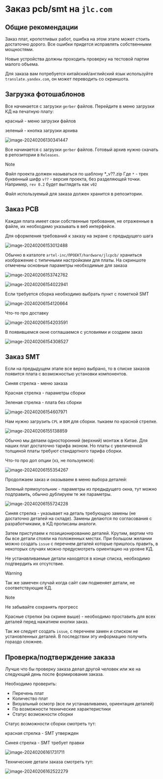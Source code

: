 # Заказ pcb/smt на `jlc.com`

## Общие рекомендации

Заказ плат, кропотливых работ, ошибка на этом этапе может стоить достаточно дорого. Все ошибки придется исправлять собственными мощностями. 

Новые устройства должны проходить проверку на тестовой партии малого объема. 

Для заказа вам потребуется китайский/английский язык используйте `translate.yandex.com`, он может переводить со скриншота.

## Загрузка фотошаблонов

Все начинается с загрузки `gerber` файлов.
Перейдите в меню загрузки КД на печатную плату:

красный - меню загрузки файлов

зеленый - кнопка загрузки архива

![image-20240206130341447](design//image-20240206130341447.png)

Все начинается с загрузки `gerber` файлов. Готовый архив нужно скачать в репозитории в `Releases`.

> [!NOTE]
>
> Файл проекта должен называться по шаблону *_v??.zip
> Где `*` - трех буквенный шифр
> `v??` - версия проекта, без разделяющей точки.  Например, `rev 0.2` будет выглядеть как `v02`
>
> Файл используемый для заказа должен хранится в репозитории.

## Заказ PCB

Каждая плата имеет свои собственные требования, не отраженные в файле, их необходимо указывать в веб интерфейсе.

Для оформления требований к заказу на экране с предыдущего шага 

![image-20240206153012488](design//image-20240206153012488.png)

Обычно в каталоге `artel-inc/ПРОЕКТ/hardware/jlcpcb/` храниться изображение с типичными настройками для платы.
На скриншоте отмечены основные параметры необходимые для заказа

![image-20240206153742762](design//image-20240206153742762.png)

![image-20240206154022941](design//image-20240206154022941.png)

Если требуется сборка необходимо выбрать пункт с пометкой SMT

![image-20240206154120664](design//image-20240206154120664.png)

Что-то про доставку

![image-20240206154203591](design//image-20240206154203591.png)

В появившемся окне соглашаемся с условиями и создаем заказ

![image-20240206154308527](design//image-20240206154308527.png)

## Заказ SMT
Если на предыдущем этапе все верно выбрано, то в списке заказов появится плата с возможностью установки компонентов. 

Синяя стрелка - меню заказа

Красная стрелка - параметры сборки

Зеленая стрелка - плата без сборки

![image-20240206154607971](design//image-20240206154607971.png)

Нам нужно загрузить `CPL` и `BOM` для сборки. тыкаем по красной стрелке.

![image-20240206155138859](design//image-20240206155138859.png)

Обычно мы делаем односторонний (верхний) монтаж в Китае.  Для наших плат достаточно тарифа эконом. Но платы с увеличенной толщиной платы требуют стандартного тарифа сборки.

Что-то про доп опции (хз, не пользуемся):

![image-20240206155354267](design//image-20240206155354267.png)

Продолжаем заказ и оказываем в меню выбора деталей:

Зеленый прямоугольник - параметры из предыдущего окна, тут можно подправить, обычно дублируем те же параметры.

![image-20240206155724228](design//image-20240206155724228.png)

Синяя стрелка - указывает на деталь требующую замены (не достаточно деталей на складе). Замены делаются по согласования с разработчиками, в КД прописаны аналоги.

Затем приступаем к позиционированию деталей. Крутим, вертим что бы все детали стояли на положенных местах. При большом желании можно создать `issue` с перечнем деталей которые пришлось править, в некоторых случаях можно предусмотреть ориентацию на уровне КД.

Не устанавливаемые детали находятся в конце списка, необходимо подтвердить их отсутствие.

> [!WARNING]
> 
> Так же замечен случай когда сайт сам подменяет детали, не соответствующие КД.

> [!NOTE]
> 
> Не забывайте сохранять прогресс

Красные стрелки (на скрине выше) - необходимо проставить для всех деталей перед нажатием кнопки заказ.

Так же следует создать `issue`, с перечнем замен и списком не установленных деталей. В последствии эту информацию получить гораздо сложнее.

## Проверка/подтверждение заказа

Лучше что бы проверку заказа делал другой человек или же на следующий день после формирования заказа. 

Необходимо проверить:

- Перечень плат
- Количество плат
- Визуальный осмотр (все ли устанавливаемо, ориентация деталей)
- По возможности технические характеристики
- Статус возможности сборки

Статус возможности сборки смотреть тут:

красная стрелка - SMT утвержден

Синея стрелка - SMT требует правки

![image-20240206161731711](design//image-20240206161731711.png)

Технические детали заказа смотреть тут:

![image-20240206162522279](design//image-20240206162522279.png)

